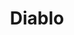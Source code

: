 ---
title: Diablo
crosslinks:
- pathofexile
- D3PS4
- pcmasterrace
- OutOfTheLoop
- starcraft
- xkcd
- UnexpectedDS9
- patientgamers
- gatekeeping
- wow
- d3hardcore
- thedivision
- WritingPrompts
- futanari
- speedrun
- MGTOW
- topofreddit
- SCUniverse
- sims2
- Warframe
---